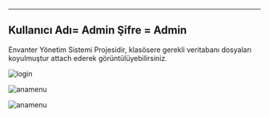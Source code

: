 ------------------------------------------------------
Kullanıcı Adı= Admin
Şifre = Admin
------------------------------------------------------
Envanter Yönetim Sistemi Projesidir, klasösere gerekli veritabanı dosyaları koyulmuştur attach ederek görüntülüyebilirsiniz.

![login](https://user-images.githubusercontent.com/115365153/208294118-67c9d6f9-8dbf-4f1a-baee-ea64ae867d31.png)

![anamenu](https://user-images.githubusercontent.com/115365153/208294129-82b95e9d-cdf1-4a72-880b-1045836184a7.png)

![anamenu](https://user-images.githubusercontent.com/115365153/208294140-a6a71172-618e-437e-8f1f-3e58cfb1e951.png)
